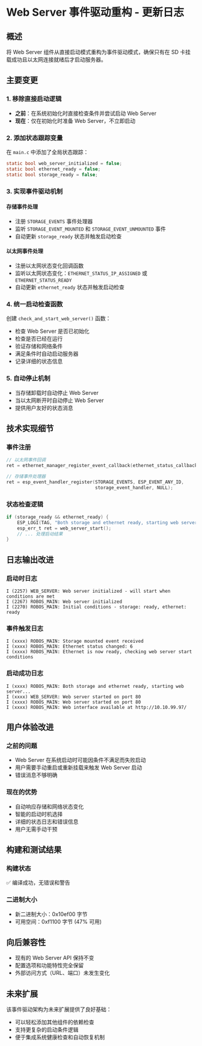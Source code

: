 # Web Server 事件驱动重构 - 更新日志

## 概述
将 Web Server 组件从直接启动模式重构为事件驱动模式，确保只有在 SD 卡挂载成功且以太网连接就绪后才启动服务器。

## 主要变更

### 1. 移除直接启动逻辑
- **之前**：在系统初始化时直接检查条件并尝试启动 Web Server
- **现在**：仅在初始化时准备 Web Server，不立即启动

### 2. 添加状态跟踪变量
在 `main.c` 中添加了全局状态跟踪：
```c
static bool web_server_initialized = false;
static bool ethernet_ready = false;
static bool storage_ready = false;
```

### 3. 实现事件驱动机制

#### 存储事件处理
- 注册 `STORAGE_EVENTS` 事件处理器
- 监听 `STORAGE_EVENT_MOUNTED` 和 `STORAGE_EVENT_UNMOUNTED` 事件
- 自动更新 `storage_ready` 状态并触发启动检查

#### 以太网事件处理
- 注册以太网状态变化回调函数
- 监听以太网状态变化：`ETHERNET_STATUS_IP_ASSIGNED` 或 `ETHERNET_STATUS_READY`
- 自动更新 `ethernet_ready` 状态并触发启动检查

### 4. 统一启动检查函数
创建 `check_and_start_web_server()` 函数：
- 检查 Web Server 是否已初始化
- 检查是否已经在运行
- 验证存储和网络条件
- 满足条件时自动启动服务器
- 记录详细的状态信息

### 5. 自动停止机制
- 当存储卸载时自动停止 Web Server
- 当以太网断开时自动停止 Web Server
- 提供用户友好的状态消息

## 技术实现细节

### 事件注册
```c
// 以太网事件回调
ret = ethernet_manager_register_event_callback(ethernet_status_callback, NULL);

// 存储事件处理器
ret = esp_event_handler_register(STORAGE_EVENTS, ESP_EVENT_ANY_ID, 
                                 storage_event_handler, NULL);
```

### 状态检查逻辑
```c
if (storage_ready && ethernet_ready) {
    ESP_LOGI(TAG, "Both storage and ethernet ready, starting web server...");
    esp_err_t ret = web_server_start();
    // ... 处理启动结果
}
```

## 日志输出改进

### 启动时日志
```
I (2257) WEB_SERVER: Web server initialized - will start when conditions are met
I (2267) ROBOS_MAIN: Web server initialized
I (2270) ROBOS_MAIN: Initial conditions - storage: ready, ethernet: ready
```

### 事件触发日志
```
I (xxxx) ROBOS_MAIN: Storage mounted event received
I (xxxx) ROBOS_MAIN: Ethernet status changed: 6
I (xxxx) ROBOS_MAIN: Ethernet is now ready, checking web server start conditions
```

### 启动成功日志
```
I (xxxx) ROBOS_MAIN: Both storage and ethernet ready, starting web server...
I (xxxx) WEB_SERVER: Web server started on port 80
I (xxxx) ROBOS_MAIN: Web server started on port 80
I (xxxx) ROBOS_MAIN: Web interface available at http://10.10.99.97/
```

## 用户体验改进

### 之前的问题
- Web Server 在系统启动时可能因条件不满足而失败启动
- 用户需要手动重启或重新挂载来触发 Web Server 启动
- 错误消息不够明确

### 现在的优势
- 自动响应存储和网络状态变化
- 智能的启动时机选择
- 详细的状态日志和错误信息
- 用户无需手动干预

## 构建和测试结果

### 构建状态
✅ 编译成功，无错误和警告

### 二进制大小
- 新二进制大小：0x10ef00 字节
- 可用空间：0xf1100 字节 (47% 可用)

## 向后兼容性
- 现有的 Web Server API 保持不变
- 配置选项和功能特性完全保留
- 外部访问方式（URL、端口）未发生变化

## 未来扩展
该事件驱动架构为未来扩展提供了良好基础：
- 可以轻松添加其他组件的依赖检查
- 支持更复杂的启动条件逻辑
- 便于集成系统健康检查和自动恢复机制